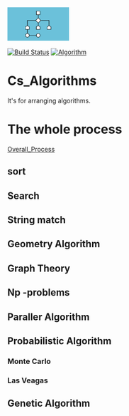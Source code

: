 <img src="algorithm.jpg" height="75">

[![Build Status](https://travis-ci.org/magenta/magenta.svg?branch=master)](https://travis-ci.org/magenta/magenta)
 [![Algorithm](https://badge.fury.io/py/magenta.svg)](https://badge.fury.io/py/magenta)

# Cs_Algorithms

It's for arranging algorithms.

# The whole process

[Overall_Process](https://vertte.tistory.com/entry/CSEssentialAlgorithms-%EA%B0%9C%EC%9A%94)

## sort
 
## Search

## String match

## Geometry Algorithm

## Graph Theory

## Np -problems

## Paraller Algorithm

## Probabilistic Algorithm

### Monte Carlo
### Las Veagas

## Genetic Algorithm

